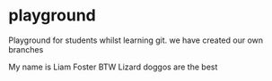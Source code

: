 # playground
Playground for students whilst learning git. we have created our own branches

My name is Liam Foster
BTW Lizard doggos are the best
